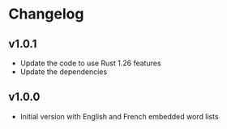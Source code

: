# Changelog

## v1.0.1

* Update the code to use Rust 1.26 features
* Update the dependencies

## v1.0.0

* Initial version with English and French embedded word lists
